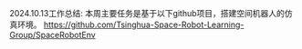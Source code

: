 2024.10.13工作总结:
本周主要任务是基于以下github项目，搭建空间机器人的仿真环境。
https://github.com/Tsinghua-Space-Robot-Learning-Group/SpaceRobotEnv
